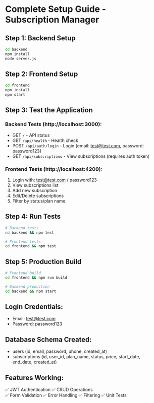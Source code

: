 # Complete Setup Guide - Subscription Manager

## Step 1: Backend Setup
```bash
cd backend
npm install
node server.js
```

## Step 2: Frontend Setup
```bash
cd frontend
npm install
npm start
```

## Step 3: Test the Application

### Backend Tests (http://localhost:3000):
- GET `/` - API status
- GET `/api/health` - Health check
- POST `/api/auth/login` - Login (email: test@test.com, password: password123)
- GET `/api/subscriptions` - View subscriptions (requires auth token)

### Frontend Tests (http://localhost:4200):
1. Login with: test@test.com / password123
2. View subscriptions list
3. Add new subscription
4. Edit/Delete subscriptions
5. Filter by status/plan name

## Step 4: Run Tests
```bash
# Backend tests
cd backend && npm test

# Frontend tests  
cd frontend && npm test
```

## Step 5: Production Build
```bash
# Frontend build
cd frontend && npm run build

# Backend production
cd backend && npm start
```

## Login Credentials:
- Email: test@test.com
- Password: password123

## Database Schema Created:
- users (id, email, password, phone, created_at)
- subscriptions (id, user_id, plan_name, status, price, start_date, end_date, created_at)

## Features Working:
✅ JWT Authentication
✅ CRUD Operations  
✅ Form Validation
✅ Error Handling
✅ Filtering
✅ Unit Tests
